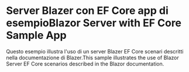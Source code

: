 # <a name="blazor-server-with-ef-core-sample-app"></a><span data-ttu-id="553b0-101">Server Blazer con EF Core app di esempio</span><span class="sxs-lookup"><span data-stu-id="553b0-101">Blazor Server with EF Core Sample App</span></span>

<span data-ttu-id="553b0-102">Questo esempio illustra l'uso di un server Blazer EF Core scenari descritti nella documentazione di Blazer.</span><span class="sxs-lookup"><span data-stu-id="553b0-102">This sample illustrates the use of Blazor Server EF Core scenarios described in the Blazor documentation.</span></span>

